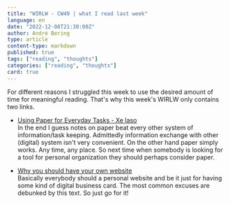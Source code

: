 ```yaml
---
title: "WIRLW - CW49 | what I read last week"
language: en
date: "2022-12-08T21:30:00Z"
author: André Bering
type: article
content-type: markdown
published: true
tags: ["reading", "thoughts"]
categories: ["reading", "thoughts"]
card: true
---
```


For different reasons I struggled this week to use the desired amount of time for meaningful reading. That's why this week's WIRLW only contains two links.

- [Using Paper for Everyday Tasks - Xe Iaso](https://xeiaso.net/blog/gtd-on-paper-2021-06-13)  
    In the end I guess notes on paper beat every other system of information/task keeping. Admittedly information exchange with other (digital) system isn't very convenient. On the other hand paper simply works. Any time, any place. So next time when somebody is looking for a tool for personal organization they should perhaps consider paper.

- [Why you should have your own website](https://stormgrass.com/why-you-should-have-a-website/)  
    Basically everybody should a personal website and be it just for having some kind of digital business card. The most common excuses are debunked by this text. So just go for it!
